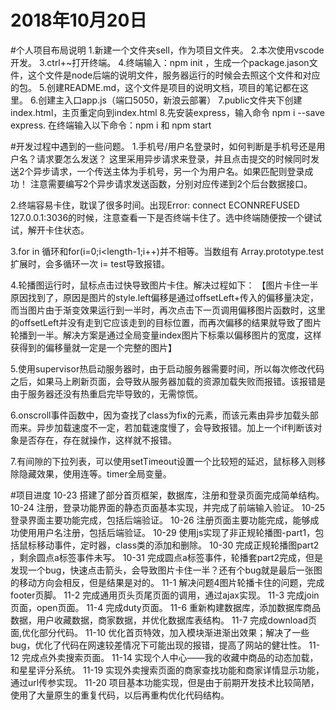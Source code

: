 # 2018年10月20日

#个人项目布局说明
1.新建一个文件夹sell，作为项目文件夹。
2.本次使用vscode开发。
3.ctrl+~打开终端。
4.终端输入：npm init ，生成一个package.jason文件，这个文件是node后端的说明文件，服务器运行的时候会去照这个文件和对应的包。
5.创建README.md，这个文件是项目的说明文档，项目的笔记都在这里。
6.创建主入口app.js（端口5050，新浪云部署）
7.public文件夹下创建index.html，主页重定向到index.html
8.先安装express，输入命令 npm i --save express.
在终端输入以下命令：npm i 和 npm start


#开发过程中遇到的一些问题。
1.手机号/用户名登录时，如何判断是手机号还是用户名？请求要怎么发送？
这里采用异步请求来登录，并且点击提交的时候同时发送2个异步请求，一个传送主体为手机号，另一个为用户名。如果匹配则登录成功！
注意需要编写2个异步请求发送函数，分别对应传递到2个后台数据接口。

2.终端容易卡住，耽误了很多时间。出现Error: connect ECONNREFUSED 127.0.0.1:3036的时候，注意查看一下是否终端卡住了。选中终端随便按一个键试试，解开卡住状态。

3.for in 循环和for(i=0;i<length-1;i++)并不相等。当数组有 Array.prototype.test  扩展时，会多循环一次 i= test导致报错。

4.轮播图运行时，鼠标点击过快导致图片卡住。解决过程如下：
【图片卡住一半原因找到了，原因是图片的style.left偏移是通过offsetLeft+传入的偏移量决定，而当图片由于渐变效果运行到一半时，再次点击下一页调用偏移图片函数时，这里的offsetLeft并没有走到它应该走到的目标位置，而再次偏移的结果就导致了图片轮播到一半。解决方案是通过全局变量index图片下标乘以偏移图片的宽度，这样获得到的偏移量就一定是一个完整的图片】

5.使用supervisor热启动服务器时，由于启动服务器需要时间，所以每次修改代码之后，如果马上刷新页面，会导致从服务器加载的资源加载失败而报错。该报错是由于服务器还没有热重启完毕导致的，无需惊慌。

6.onscroll事件函数中，因为查找了class为fix的元素，而该元素由异步加载头部而来。异步加载速度不一定，若加载速度慢了，会导致报错。加上一个if判断该对象是否存在，存在就操作，这样就不报错。

7.有间隙的下拉列表，可以使用setTimeout设置一个比较短的延迟，鼠标移入则移除隐藏效果，使用连等。timer全局变量。


#项目进度
10-23 搭建了部分首页框架，数据库，注册和登录页面完成简单结构。
10-24 注册，登录功能界面的静态页面基本实现，并完成了前端输入验证。
10-25 登录界面主要功能完成，包括后端验证。
10-26 注册页面主要功能完成，能够成功使用用户名注册，包括后端验证。
10-29 使用js实现了非正规轮播图-part1，包括鼠标移动事件，定时器，class类的添加和删除。
10-30 完成正规轮播图part2 ，剩余圆点a标签事件未写。
10-31 完成圆点a标签事件，轮播套part2完成，但是发现一个bug，快速点击箭头，会导致图片卡住一半？还有个bug就是最后一张图的移动方向会相反，但是结果是对的。
11-1 解决问题4图片轮播卡住的问题，完成footer页脚。
11-2 完成通用页头页尾页面的调用，通过ajax实现。
11-3 完成join页面，open页面。
11-4 完成duty页面。
11-6 重新构建数据库，添加数据库商品数据，用户收藏数据，商家数据，并优化数据库表结构。
11-7 完成download页面,优化部分代码。
11-10 优化首页特效，加入模块渐进渐出效果；解决了一些bug，优化了代码在网速较差情况下可能出现的报错，提高了网站的健壮性。
11-12 完成点外卖搜索页面。
11-14 实现个人中心——我的收藏中商品的动态加载，和星星评分系统。
11-19 实现外卖搜索页面的商家查找功能和商家详情显示功能，通过url传参实现。
11-20 项目基本功能实现，但是由于前期开发技术比较简陋，使用了大量原生的重复代码，以后再重构优化代码结构。


